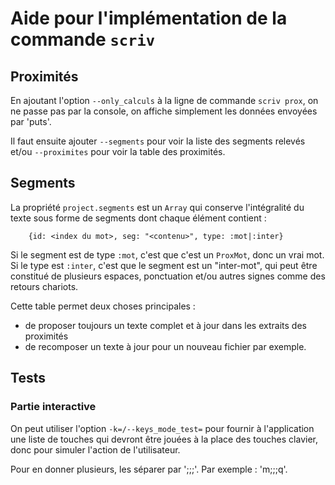 # Aide pour l'implémentation de la commande `scriv`

## Proximités

En ajoutant l'option `--only_calculs` à la ligne de commande `scriv prox`, on ne passe pas par la console, on affiche simplement les données envoyées par 'puts'.

Il faut ensuite ajouter `--segments` pour voir la liste des segments relevés et/ou `--proximites` pour voir la table des proximités.

## Segments

La propriété `project.segments` est un `Array` qui conserve l'intégralité du texte sous forme de segments dont chaque élément contient :

        {id: <index du mot>, seg: "<contenu>", type: :mot|:inter}

Si le segment est de type `:mot`, c'est que c'est un `ProxMot`, donc un vrai mot. Si le type est `:inter`, c'est que le segment est un "inter-mot", qui peut être constitué de plusieurs espaces, ponctuation et/ou autres signes comme des retours chariots.

Cette table permet deux choses principales :

* de proposer toujours un texte complet et à jour dans les extraits des proximités
* de recomposer un texte à jour pour un nouveau fichier par exemple.

## Tests

### Partie interactive

On peut utiliser l'option `-k=/--keys_mode_test=` pour fournir à l'application une liste de touches qui devront être jouées à la place des touches clavier, donc pour simuler l'action de l'utilisateur.

Pour en donner plusieurs, les séparer par ';;;'. Par exemple : 'm;;;q'.
